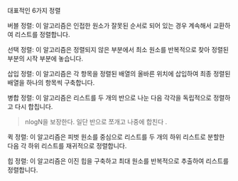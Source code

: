 대표적인 6가지 정렬

버블 정렬: 이 알고리즘은 인접한 원소가 잘못된 순서로 되어 있는 경우 계속해서 교환하여 리스트를 정렬합니다.

선택 정렬: 이 알고리즘은 정렬되지 않은 부분에서 최소 원소를 반복적으로 찾아 정렬된 부분의 시작 부분에 놓습니다.

삽입 정렬: 이 알고리즘은 각 항목을 정렬된 배열의 올바른 위치에 삽입하여 최종 정렬된 배열을 하나의 항목씩 구축합니다.

병합 정렬: 이 알고리즘은 리스트를 두 개의 반으로 나눈 다음 각각을 독립적으로 정렬하고 다시 합칩니다.
>nlogN을 보장한다. 일단 반으로 쪼개고 나중에 합친다 .

퀵 정렬: 이 알고리즘은 피벗 원소를 중심으로 리스트를 두 개의 하위 리스트로 분할한 다음 각 하위 리스트를 재귀적으로 정렬합니다.

힙 정렬: 이 알고리즘은 이진 힙을 구축하고 최대 원소를 반복적으로 추출하여 리스트를 정렬합니다.